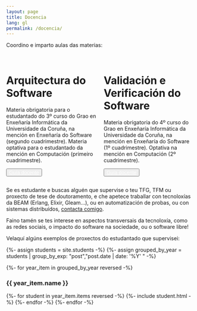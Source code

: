 ```yaml
---
layout: page
title: Docencia
lang: gl
permalink: /docencia/
---
```


Coordino e imparto aulas das materias:
<div style="columns: 2 200px; column-gap: 20px; row-gap: 20px;">
<div class="card">
  <div class="card__text" style="text-size: small;">
    <br/>
    <h1>Arquitectura do Software</h1>
    <p>Materia obrigatoria para o estudantado do 3º curso do Grao en Enxeñaría Informática da Universidade da Coruña, na mención en Enxeñaría do Software (segundo cuadrimestre). Materia optativa para o estudantado da mención en Computación (primeiro cuadrimestre).</p>
    <p><button><a href="https://www.udc.es/gl/cufie/GD/consulta-guias-docentes/" style="color: white;">Guía docente</a></button></p>
  </div>
</div>
<div class="card">
  <div class="card__text" style="text-size: small;">
    <br/>
    <h1>Validación e Verificación do Software</h1>
    <p>Materia obrigatoria do 4º curso do Grao en Enxeñaría Informática da Universidade da Coruña, na mención en Enxeñaría do Software (1º cuadrimestre). Optativa na mención en Computación (2º cuadrimestre).</p>
    <p><button><a href="https://www.udc.es/gl/cufie/GD/consulta-guias-docentes/" style="color: white;">Guía docente</a></button></p>
  </div>
</div>
</div>

Se es estudante e buscas alguén que supervise o teu TFG, TFM ou proxecto de tese de doutoramento, e che apetece traballar con tecnoloxías da BEAM (Erlang, Elixir, Gleam...), ou en automatización de probas, ou con sistemas distribuídos, <a href="mailto:lcastro@udc.gal">contacta comigo</a>.

Faino tamén se tes interese en aspectos transversais da tecnoloxía, como as redes sociais, o impacto do software na sociedade, ou o software libre!

<div id="student-projects">Velaquí algúns exemplos de proxectos do estudantado que supervisei:</div>

{%- assign students = site.students -%}
{%- assign grouped_by_year = students | group_by_exp: "post","post.date | date: '%Y' " -%}

{%- for year_item in grouped_by_year reversed -%}
<span style="display: block; ">
  <h3>{{ year_item.name }}</h3>
  {%- for student in year_item.items reversed -%}
    {%- include student.html -%}
  {%- endfor -%}
{%- endfor -%}